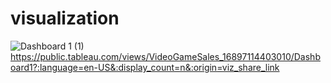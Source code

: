 # visualization
![Dashboard 1 (1)](https://github.com/Soumika-Kandari/visualization/assets/140711531/0289d95c-35c6-4b22-8d62-5a954e0a5da5)
https://public.tableau.com/views/VideoGameSales_16897114403010/Dashboard1?:language=en-US&:display_count=n&:origin=viz_share_link

